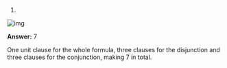 1.

![img](https://d3c33hcgiwev3.cloudfront.net/imageAssetProxy.v1/V8PrnpY5EeighRI6V5Db0A_bf7956b1d032f4380a2ea3f595e8dcb2_tseitin2.jpg?expiry=1604448000000&hmac=IgkUTPKZFdgtHcWGMVlfi30JW2L0jWCPF2x6ToRMJqg)



**Answer:** 7

One unit clause for the whole formula, three clauses for the disjunction and three clauses for the conjunction, making 7 in total.